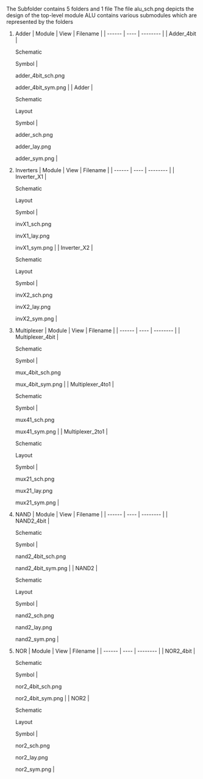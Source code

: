 The Subfolder contains 5 folders and 1 file
The file alu_sch.png depicts the design of the top-level module 
ALU contains various submodules which are represented by the folders
1. Adder
  | Module | View | Filename |
  | ------ | ---- | -------- |
  | Adder_4bit | <p> Schematic <p> Symbol | <p> adder_4bit_sch.png <p> adder_4bit_sym.png |
  | Adder      | <p> Schematic <p> Layout <p> Symbol | <p> adder_sch.png <p> adder_lay.png <p> adder_sym.png |
2. Inverters
  | Module | View | Filename |
  | ------ | ---- | -------- |
  | Inverter_X1 | <p> Schematic <p> Layout <p> Symbol | <p> invX1_sch.png <p> invX1_lay.png <p> invX1_sym.png |
  | Inverter_X2 | <p> Schematic <p> Layout <p> Symbol | <p> invX2_sch.png <p> invX2_lay.png <p> invX2_sym.png |
3. Multiplexer
  | Module | View | Filename |
  | ------ | ---- | -------- |
  | Multiplexer_4bit | <p> Schematic <p> Symbol | <p> mux_4bit_sch.png <p> mux_4bit_sym.png |
  | Multiplexer_4to1 | <p> Schematic <p> Symbol | <p> mux41_sch.png <p> mux41_sym.png |
  | Multiplexer_2to1 | <p> Schematic <p> Layout <p> Symbol | <p> mux21_sch.png <p> mux21_lay.png <p> mux21_sym.png |
4. NAND
  | Module | View | Filename |
  | ------ | ---- | -------- |
  | NAND2_4bit | <p> Schematic <p> Symbol | <p> nand2_4bit_sch.png <p> nand2_4bit_sym.png |
  | NAND2      | <p> Schematic <p> Layout <p> Symbol | <p> nand2_sch.png <p> nand2_lay.png <p> nand2_sym.png |
5. NOR
  | Module | View | Filename |
  | ------ | ---- | -------- |
  | NOR2_4bit | <p> Schematic <p> Symbol | <p> nor2_4bit_sch.png <p> nor2_4bit_sym.png |
  | NOR2      | <p> Schematic <p> Layout <p> Symbol | <p> nor2_sch.png <p> nor2_lay.png <p> nor2_sym.png |
